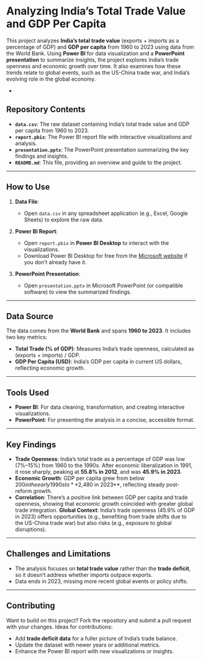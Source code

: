 # Analyzing India’s Total Trade Value and GDP Per Capita

This project analyzes **India’s total trade value** (exports + imports as a percentage of GDP) and **GDP per capita** from 1960 to 2023 using data from the World Bank. Using **Power BI** for data visualization and a **PowerPoint presentation** to summarize insights, the project explores India’s trade openness and economic growth over time. It also examines how these trends relate to global events, such as the US-China trade war, and India’s evolving role in the global economy.

-

## Repository Contents

- **`data.csv`**: The raw dataset containing India’s total trade value and GDP per capita from 1960 to 2023.
- **`report.pbix`**: The Power BI report file with interactive visualizations and analysis.
- **`presentation.pptx`**: The PowerPoint presentation summarizing the key findings and insights.
- **`README.md`**: This file, providing an overview and guide to the project.

---

## How to Use

1. **Data File**:  
   - Open `data.csv` in any spreadsheet application (e.g., Excel, Google Sheets) to explore the raw data.

2. **Power BI Report**:  
   - Open `report.pbix` in **Power BI Desktop** to interact with the visualizations.  
   - Download Power BI Desktop for free from the [Microsoft website](https://powerbi.microsoft.com/desktop/) if you don’t already have it.

3. **PowerPoint Presentation**:  
   - Open `presentation.pptx` in Microsoft PowerPoint (or compatible software) to view the summarized findings.

---

## Data Source

The data comes from the **World Bank** and spans **1960 to 2023**. It includes two key metrics:
- **Total Trade (% of GDP)**: Measures India’s trade openness, calculated as (exports + imports) / GDP.
- **GDP Per Capita (USD)**: India’s GDP per capita in current US dollars, reflecting economic growth.

---

## Tools Used

- **Power BI**: For data cleaning, transformation, and creating interactive visualizations.
- **PowerPoint**: For presenting the analysis in a concise, accessible format.

---

## Key Findings

- **Trade Openness**: India’s total trade as a percentage of GDP was low (7%–15%) from 1960 to the 1990s. After economic liberalization in 1991, it rose sharply, peaking at **55.8% in 2012**, and was **45.9% in 2023**.
- **Economic Growth**: GDP per capita grew from below $200 in the early 1990s to **$2,480 in 2023**, reflecting steady post-reform growth.
- **Correlation**: There’s a positive link between GDP per capita and trade openness, showing that economic growth coincided with greater global trade integration.
**Global Context**: India’s trade openness (45.9% of GDP in 2023) offers opportunities (e.g., benefiting from trade shifts due to the US-China trade war) but also risks (e.g., exposure to global disruptions).

---

## Challenges and Limitations

- The analysis focuses on **total trade value** rather than the **trade deficit**, so it doesn’t address whether imports outpace exports.
- Data ends in 2023, missing more recent global events or policy shifts.

---

## Contributing

Want to build on this project? Fork the repository and submit a pull request with your changes. Ideas for contributions:
- Add **trade deficit data** for a fuller picture of India’s trade balance.
- Update the dataset with newer years or additional metrics.
- Enhance the Power BI report with new visualizations or insights.
